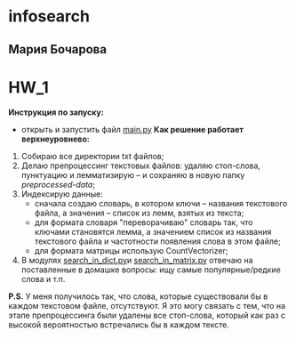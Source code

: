 # infosearch
## Мария Бочарова

# HW_1
**Инструкция по запуску:**
- открыть и запустить файл [main.py](https://github.com/soimmary/infosearch/blob/main/hw1/main.py)
**Как решение работает верхнеуровнево:**
1. Собираю все директории txt файлов;
2. Делаю препроцессинг текстовых файлов: удаляю стоп-слова, пунктуацию и лемматизирую – и сохраняю в новую папку _preprocessed-data_;
3. Индексирую данные: 
    - сначала создаю словарь, в котором ключи – названия текстового файла, а значения – список из лемм, взятых из текста;
    - для формата словаря "переворачиваю" словарь так, что ключами становятся лемма, а значением список из названия текстового файла и частотности появления слова в этом файле;
    - для формата матрицы использую CountVectorizer;
4. В модулях [search_in_dict.py](https://github.com/soimmary/infosearch/blob/main/hw1/search_in_dict.py)и [search_in_matrix.py](https://github.com/soimmary/infosearch/blob/main/hw1/search_in_matrix.py) отвечаю на поставленные в домашке вопросы: ищу самые популярные/редкие слова и т.п.

**P.S.**
У меня получилось так, что слова, которые существовали бы в каждом текстовом файле, отсутствуют. Я это могу связать с тем, что на этапе препроцессинга были удалены все стоп-слова, который как раз с высокой вероятностью встречались бы в каждом тексте.
